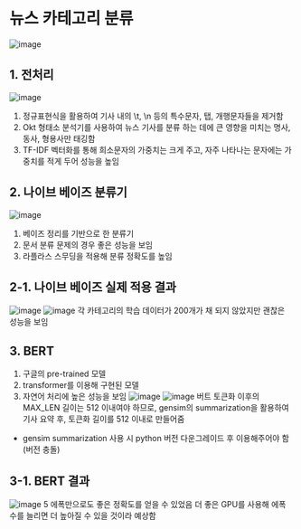 # 뉴스 카테고리 분류
![image](https://github.com/gunheee-leee/Baf_News_Category_Classification/assets/143998370/fcecd4b4-894f-4080-a54e-3c2b2a714042)

## 1. 전처리
![image](https://github.com/gunheee-leee/Baf_News_Category_Classification/assets/143998370/2abeeb77-f1b0-4763-bc2d-98969a126efa)
1. 정규표현식을 활용하여 기사 내의 \t, \n 등의 특수문자, 탭, 개행문자들을 제거함
2. Okt 형태소 분석기를 사용하여 뉴스 기사를 분류 하는 데에 큰 영향을 미치는 명사, 동사, 형용사만 태깅함
3. TF-IDF 벡터화를 통해 희소문자의 가중치는 크게 주고, 자주 나타나는 문자에는 가중치를 적게 두어 성능을 높임
## 2. 나이브 베이즈 분류기
![image](https://github.com/gunheee-leee/Baf_News_Category_Classification/assets/143998370/39b75d90-64a5-4802-9f2d-97a86f878066)
1. 베이즈 정리를 기반으로 한 분류기
2. 문서 분류 문제의 경우 좋은 성능을 보임
3. 라플라스 스무딩을 적용해 분류 정확도를 높임
## 2-1. 나이브 베이즈 실제 적용 결과
![image](https://github.com/gunheee-leee/Baf_News_Category_Classification/assets/143998370/709c2434-3b69-4a23-b7b3-512800b72a9c)
![image](https://github.com/gunheee-leee/Baf_News_Category_Classification/assets/143998370/3f071893-132f-468f-93c6-9605b097a4fc)
각 카테고리의 학습 데이터가 200개가 채 되지 않았지만 괜찮은 성능을 보임
## 3. BERT
1. 구글의 pre-trained 모델
2. transformer를 이용해 구현된 모델
3. 자연어 처리에 높은 성능을 보임
![image](https://github.com/gunheee-leee/Baf_News_Category_Classification/assets/143998370/94ae72fc-d5ca-4b6c-8cdb-02f201d70b55)
![image](https://github.com/gunheee-leee/Baf_News_Category_Classification/assets/143998370/7155f95d-bc0e-4dbc-81f1-732a5d69a285)
버트 토큰화 이후의 MAX_LEN 길이는 512 이내여야 하므로, gensim의 summarization을 활용하여
기사 요약 후, 토큰화 길이를 512 이내로 만들어줌
* gensim summarization 사용 시 python 버전 다운그레이드 후 이용해주어야 함 (버전 충돌)
## 3-1. BERT 결과
![image](https://github.com/gunheee-leee/Baf_News_Category_Classification/assets/143998370/d056c551-8c3a-44b5-8644-290dee3433f0)
5 에폭만으로도 좋은 정확도를 얻을 수 있었음
더 좋은 GPU를 사용해 에폭 수를 늘리면 더 높아질 수 있을 것이라 예상함
